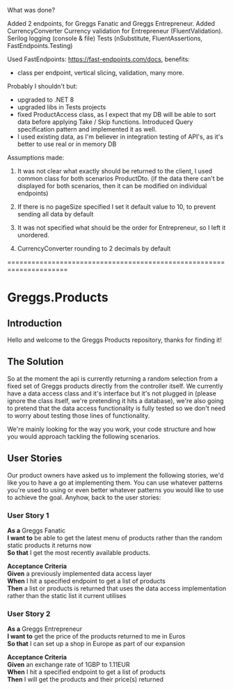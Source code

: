 What was done?

Added 2 endpoints, for Greggs Fanatic and Greggs Entrepreneur.
Added CurrencyConverter
Currency validation for Entrepreneur (FluentValidation).
Serilog logging (console & file)
Tests (nSubstitute, FluentAssertions, FastEndpoints.Testing)

Used FastEndpoints: https://fast-endpoints.com/docs, benefits:
- class per endpoint, vertical slicing, validation, many more.

Probably I shouldn't but:
- upgraded to .NET 8
- upgraded libs in Tests projects
- fixed ProductAccess class, as I expect that my DB will be able to sort data before applying Take / Skip functions. Introduced Query specification pattern and implemented it as well.
- I used existing data, as I'm believer in integration testing of API's, as it's better to use real or in memory DB

Assumptions made:
1) It was not clear what exactly should be returned to the client, I used common class for both scenarios ProductDto. (if the data there can't be displayed for both scenarios,
   then it can be modified on individual endpoints)

2) If there is no pageSize specified I set it default value to 10, to prevent sending all data by default

3) It was not specified what should be the order for Entrepreneur, so I left it unordered.

4) CurrencyConverter rounding to 2 decimals by default

=====================================================================


# Greggs.Products
## Introduction
Hello and welcome to the Greggs Products repository, thanks for finding it!

## The Solution
So at the moment the api is currently returning a random selection from a fixed set of Greggs products directly 
from the controller itself. We currently have a data access class and it's interface but 
it's not plugged in (please ignore the class itself, we're pretending it hits a database),
we're also going to pretend that the data access functionality is fully tested so we don't need 
to worry about testing those lines of functionality.

We're mainly looking for the way you work, your code structure and how you would approach tackling the following 
scenarios.

## User Stories
Our product owners have asked us to implement the following stories, we'd like you to have 
a go at implementing them. You can use whatever patterns you're used to using or even better 
whatever patterns you would like to use to achieve the goal. Anyhow, back to the 
user stories:

### User Story 1
**As a** Greggs Fanatic<br/>
**I want to** be able to get the latest menu of products rather than the random static products it returns now<br/>
**So that** I get the most recently available products.

**Acceptance Criteria**<br/>
**Given** a previously implemented data access layer<br/>
**When** I hit a specified endpoint to get a list of products<br/>
**Then** a list or products is returned that uses the data access implementation rather than the static list it current utilises

### User Story 2
**As a** Greggs Entrepreneur<br/>
**I want to** get the price of the products returned to me in Euros<br/>
**So that** I can set up a shop in Europe as part of our expansion

**Acceptance Criteria**<br/>
**Given** an exchange rate of 1GBP to 1.11EUR<br/>
**When** I hit a specified endpoint to get a list of products<br/>
**Then** I will get the products and their price(s) returned
